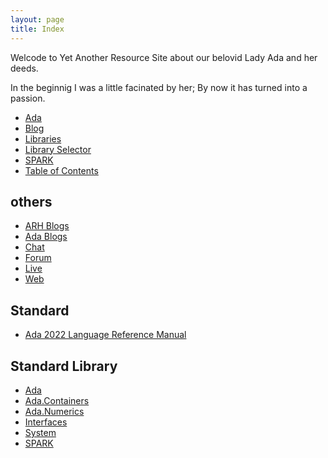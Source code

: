 ```yaml
---
layout: page
title: Index
---
```


Welcode to Yet Another Resource Site about our belovid Lady Ada and her deeds.

In the beginnig I was a little facinated by her; By now it has turned into 
a passion.

- [Ada](/ada/)
- [Blog](/blog/)
- [Libraries](/libraries/)
- [Library Selector](/selector/)
- [SPARK](/spark/)
- [Table of Contents](/toc/)

others
---
- [ARH Blogs](/blogs/)
- [Ada Blogs](/ada/blogs/)
- [Chat](/ada/chat/)
- [Forum](/ada/chat/)
- [Live](/ada/live)
- [Web](/ada/web/)

Standard
---
- [Ada 2022 Language Reference Manual](http://www.ada-auth.org/standards/ada22.html)

Standard Library
---
- [Ada](/ada/man/ada/)
- [Ada.Containers](/ada/man/ada-containers/)
- [Ada.Numerics](/ada/man/ada-numerics/)
- [Interfaces](/ada/man/interfaces/)
- [System](/ada/man/system/)
- [SPARK](/spark/)
